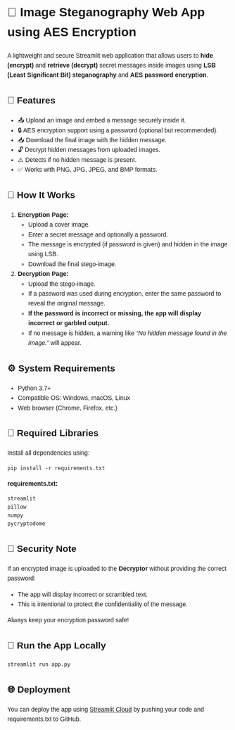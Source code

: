 <!DOCTYPE html>
<html lang="en">
<body style="font-family: Arial, sans-serif; line-height: 1.6; padding: 20px;">

  <h1>🔐 Image Steganography Web App using AES Encryption</h1>
  <p>
    A lightweight and secure Streamlit web application that allows users to <strong>hide (encrypt)</strong> and 
    <strong>retrieve (decrypt)</strong> secret messages inside images using 
    <strong>LSB (Least Significant Bit) steganography</strong> and <strong>AES password encryption</strong>.
  </p>

  <h2>🚀 Features</h2>
  <ul>
    <li>📤 Upload an image and embed a message securely inside it.</li>
    <li>🔒 AES encryption support using a password (optional but recommended).</li>
    <li>📥 Download the final image with the hidden message.</li>
    <li>🔓 Decrypt hidden messages from uploaded images.</li>
    <li>⚠️ Detects if no hidden message is present.</li>
    <li>✅ Works with PNG, JPG, JPEG, and BMP formats.</li>
  </ul>

  <h2>🧠 How It Works</h2>
  <ol>
    <li><strong>Encryption Page:</strong>
      <ul>
        <li>Upload a cover image.</li>
        <li>Enter a secret message and optionally a password.</li>
        <li>The message is encrypted (if password is given) and hidden in the image using LSB.</li>
        <li>Download the final stego-image.</li>
      </ul>
    </li>
    <li><strong>Decryption Page:</strong>
      <ul>
        <li>Upload the stego-image.</li>
        <li>If a password was used during encryption, enter the same password to reveal the original message.</li>
        <li><strong>If the password is incorrect or missing, the app will display incorrect or garbled output.</strong></li>
        <li>If no message is hidden, a warning like <em>“No hidden message found in the image.”</em> will appear.</li>
      </ul>
    </li>
  </ol>

  <h2>⚙️ System Requirements</h2>
  <ul>
    <li>Python 3.7+</li>
    <li>Compatible OS: Windows, macOS, Linux</li>
    <li>Web browser (Chrome, Firefox, etc.)</li>
  </ul>

  <h2>🧰 Required Libraries</h2>
  <p>Install all dependencies using:</p>
  <pre><code>pip install -r requirements.txt</code></pre>
  <p><strong>requirements.txt:</strong></p>
  <pre><code>streamlit
pillow
numpy
pycryptodome</code></pre>

  <h2>🔐 Security Note</h2>
  <p>
    If an encrypted image is uploaded to the <strong>Decryptor</strong> without providing the correct password:
    <ul>
      <li>The app will display incorrect or scrambled text.</li>
      <li>This is intentional to protect the confidentiality of the message.</li>
    </ul>
    Always keep your encryption password safe!
  </p>

  <h2>🧪 Run the App Locally</h2>
  <pre><code>streamlit run app.py</code></pre>

  <h2>🌐 Deployment</h2>
  <p>You can deploy the app using <a href="https://streamlit.io/cloud" target="_blank">Streamlit Cloud</a> by pushing your code and requirements.txt to GitHub.</p>

</body>
</html>
